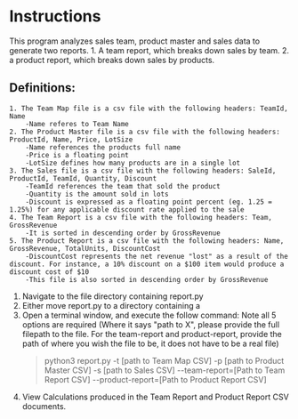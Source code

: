 # Instructions

This program analyzes sales team, product master and sales data to generate two reports.
	1. A team report, which breaks down sales by team.
	2. a product report, which breaks down sales by products.

## Definitions:
	1. The Team Map file is a csv file with the following headers: TeamId, Name
		-Name referes to Team Name
	2. The Product Master file is a csv file with the following headers: ProductId, Name, Price, LotSize
		-Name references the products full name
		-Price is a floating point
		-LotSize defines how many products are in a single lot
	3. The Sales file is a csv file with the following headers: SaleId, ProductId, TeamId, Quantity, Discount
		-TeamId references the team that sold the product
		-Quantity is the amount sold in lots
		-Discount is expressed as a floating point percent (eg. 1.25 = 1.25%) for any applicable discount rate applied to the sale
	4. The Team Report is a csv file with the following headers: Team, GrossRevenue
		-It is sorted in descending order by GrossRevenue
	5. The Product Report is a csv file with the following headers: Name, GrossRevenue, TotalUnits, DiscountCost
		-DiscountCost represents the net revenue "lost" as a result of the discount. For instance, a 10% discount on a $100 item would produce a discount cost of $10
		-This file is also sorted in descending order by GrossRevenue

1. Navigate to the file directory containing report.py
2. Either move report.py to a directory containing a 
2. Open a terminal window, and execute the follow command: Note all 5 options are required (Where it says "path to X", please provide the full filepath to the file. For the team-report and product-report, provide the path of where you wish the file to be, it does not have to be a real file)
	> python3 report.py -t [path to Team Map CSV] -p [path to Product Master CSV] -s [path to Sales CSV] --team-report=[Path to Team Report CSV] --product-report=[Path to Product Report CSV]
3. View Calculations produced in the Team Report and Product Report CSV documents.
